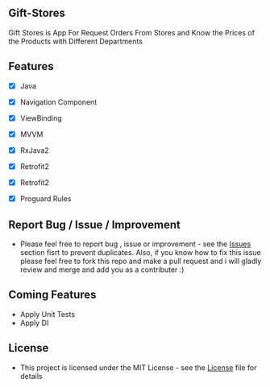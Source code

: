 ## Gift-Stores

 Gift Stores is App For Request Orders From Stores and Know the Prices of the Products with Different Departments 

## Features
- [x] Java
- [x] Navigation Component
- [x] ViewBinding
- [x] MVVM
- [x] RxJava2
- [x] Retrofit2
- [x] Retrofit2
- [x] Proguard Rules

 
## Report Bug / Issue / Improvement
* Please feel free to report bug , issue or improvement - see the [Issues](https://github.com/YasserAdel564/Gift-Stores/issues) section fisrt to prevent duplicates. Also, if you know how to fix this issue please feel free to fork this repo and make a pull request and i will gladly review and merge and add you as a contributer :)

## Coming Features
 * Apply Unit Tests
 * Apply DI

## License
* This project is licensed under the MIT License - see the [License](https://github.com/YasserAdel564/Gift-Stores/blob/master/License)
 file for details

